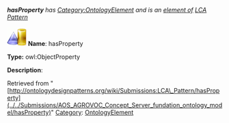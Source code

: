 ___hasProperty__ has [Category:OntologyElement](../../Category/OntologyElement "Category:OntologyElement") and is an [element of](../../Property/ElementOf "Property:ElementOf") [LCA Pattern](../../Submissions/LCA_Pattern "Submissions:LCA Pattern")_


  




[![ObjectProperty](../../images/thumb/c/c3/ObjectProperty.gif/45px-ObjectProperty.gif)](../../Image/ObjectProperty.gif "ObjectProperty")
__Name__: hasProperty 


__Type:__ owl:ObjectProperty 


__Description__: 





Retrieved from "[http://ontologydesignpatterns.org/wiki/Submissions:LCA\_Pattern/hasProperty](../../Submissions/AOS_AGROVOC_Concept_Server_fundation_ontology_model/hasProperty)"
 [Category](http://ontologydesignpatterns.org/wiki/Special:Categories "Special:Categories"): [OntologyElement](../../Category/OntologyElement "Category:OntologyElement")